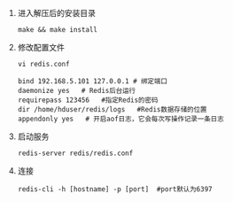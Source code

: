 1. 进入解压后的安装目录

   `make && make install`

2. 修改配置文件

   `vi redis.conf`

   ```shell
   bind 192.168.5.101 127.0.0.1 # 绑定端口
   daemonize yes   # Redis后台运行
   requirepass 123456   #指定Redis的密码
   dir /home/hduser/redis/logs   #Redis数据存储的位置
   appendonly yes   # 开启aof日志，它会每次写操作记录一条日志
   ```

3. 启动服务

   `redis-server redis/redis.conf`

4. 连接

   ```shell
   redis-cli -h [hostname] -p [port]  #port默认为6397
   ```